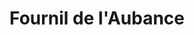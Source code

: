 ---
title: "Fournil de l'Aubance"
url: /soulaines-sur-aubance/fournil-de-laubance/
shop: Bäckerei
---